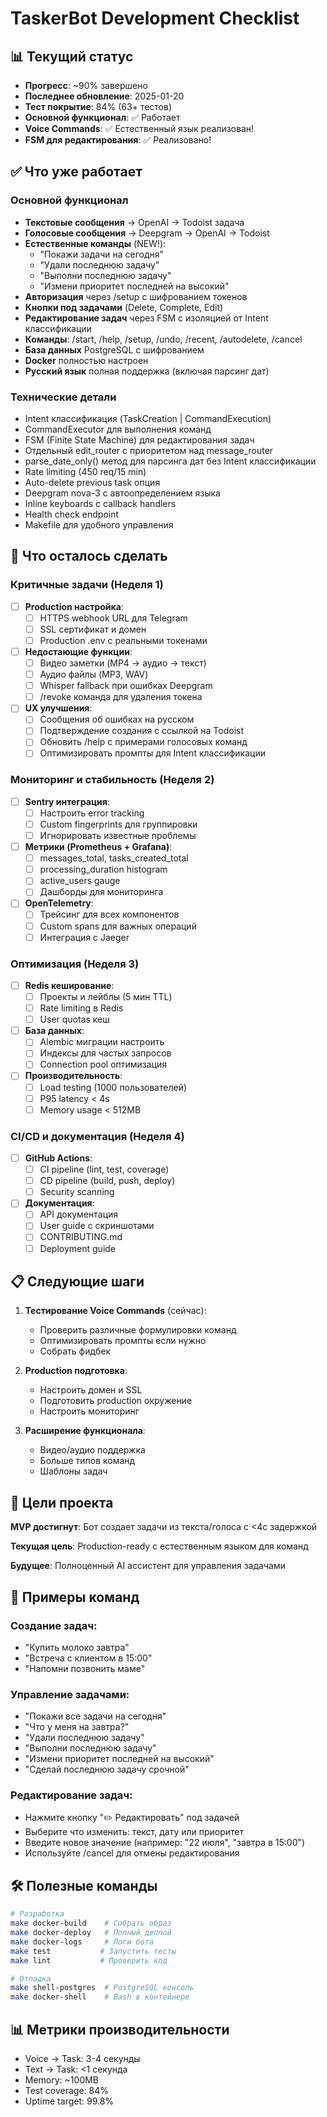 # TaskerBot Development Checklist

## 📊 Текущий статус
- **Прогресс**: ~90% завершено
- **Последнее обновление**: 2025-01-20
- **Тест покрытие**: 84% (63+ тестов)
- **Основной функционал**: ✅ Работает
- **Voice Commands**: ✅ Естественный язык реализован!
- **FSM для редактирования**: ✅ Реализовано!

## ✅ Что уже работает

### Основной функционал
- **Текстовые сообщения** → OpenAI → Todoist задача
- **Голосовые сообщения** → Deepgram → OpenAI → Todoist
- **Естественные команды** (NEW!):
  - "Покажи задачи на сегодня"
  - "Удали последнюю задачу" 
  - "Выполни последнюю задачу"
  - "Измени приоритет последней на высокий"
- **Авторизация** через /setup с шифрованием токенов
- **Кнопки под задачами** (Delete, Complete, Edit)
- **Редактирование задач** через FSM с изоляцией от Intent классификации
- **Команды**: /start, /help, /setup, /undo, /recent, /autodelete, /cancel
- **База данных** PostgreSQL с шифрованием
- **Docker** полностью настроен
- **Русский язык** полная поддержка (включая парсинг дат)

### Технические детали
- Intent классификация (TaskCreation | CommandExecution)
- CommandExecutor для выполнения команд
- FSM (Finite State Machine) для редактирования задач
- Отдельный edit_router с приоритетом над message_router
- parse_date_only() метод для парсинга дат без Intent классификации
- Rate limiting (450 req/15 min)
- Auto-delete previous task опция
- Deepgram nova-3 с автоопределением языка
- Inline keyboards с callback handlers
- Health check endpoint
- Makefile для удобного управления

## 🚧 Что осталось сделать

### Критичные задачи (Неделя 1)
- [ ] **Production настройка**:
  - [ ] HTTPS webhook URL для Telegram
  - [ ] SSL сертификат и домен
  - [ ] Production .env с реальными токенами
  
- [ ] **Недостающие функции**:
  - [ ] Видео заметки (MP4 → аудио → текст)
  - [ ] Аудио файлы (MP3, WAV)
  - [ ] Whisper fallback при ошибках Deepgram
  - [ ] /revoke команда для удаления токена
  
- [ ] **UX улучшения**:
  - [ ] Сообщения об ошибках на русском
  - [ ] Подтверждение создания с ссылкой на Todoist
  - [ ] Обновить /help с примерами голосовых команд
  - [ ] Оптимизировать промпты для Intent классификации

### Мониторинг и стабильность (Неделя 2)
- [ ] **Sentry интеграция**:
  - [ ] Настроить error tracking
  - [ ] Custom fingerprints для группировки
  - [ ] Игнорировать известные проблемы

- [ ] **Метрики (Prometheus + Grafana)**:
  - [ ] messages_total, tasks_created_total
  - [ ] processing_duration histogram
  - [ ] active_users gauge
  - [ ] Дашборды для мониторинга

- [ ] **OpenTelemetry**:
  - [ ] Трейсинг для всех компонентов
  - [ ] Custom spans для важных операций
  - [ ] Интеграция с Jaeger

### Оптимизация (Неделя 3)
- [ ] **Redis кеширование**:
  - [ ] Проекты и лейблы (5 мин TTL)
  - [ ] Rate limiting в Redis
  - [ ] User quotas кеш

- [ ] **База данных**:
  - [ ] Alembic миграции настроить
  - [ ] Индексы для частых запросов
  - [ ] Connection pool оптимизация

- [ ] **Производительность**:
  - [ ] Load testing (1000 пользователей)
  - [ ] P95 latency < 4s
  - [ ] Memory usage < 512MB

### CI/CD и документация (Неделя 4)
- [ ] **GitHub Actions**:
  - [ ] CI pipeline (lint, test, coverage)
  - [ ] CD pipeline (build, push, deploy)
  - [ ] Security scanning

- [ ] **Документация**:
  - [ ] API документация
  - [ ] User guide с скриншотами
  - [ ] CONTRIBUTING.md
  - [ ] Deployment guide

## 📋 Следующие шаги

1. **Тестирование Voice Commands** (сейчас):
   - Проверить различные формулировки команд
   - Оптимизировать промпты если нужно
   - Собрать фидбек

2. **Production подготовка**:
   - Настроить домен и SSL
   - Подготовить production окружение
   - Настроить мониторинг

3. **Расширение функционала**:
   - Видео/аудио поддержка
   - Больше типов команд
   - Шаблоны задач

## 🎯 Цели проекта

**MVP достигнут**: Бот создает задачи из текста/голоса с <4с задержкой

**Текущая цель**: Production-ready с естественным языком для команд

**Будущее**: Полноценный AI ассистент для управления задачами

## 📝 Примеры команд

### Создание задач:
- "Купить молоко завтра"
- "Встреча с клиентом в 15:00"
- "Напомни позвонить маме"

### Управление задачами:
- "Покажи все задачи на сегодня"
- "Что у меня на завтра?"
- "Удали последнюю задачу"
- "Выполни последнюю задачу"
- "Измени приоритет последней на высокий"
- "Сделай последнюю задачу срочной"

### Редактирование задач:
- Нажмите кнопку "✏️ Редактировать" под задачей
- Выберите что изменить: текст, дату или приоритет
- Введите новое значение (например: "22 июля", "завтра в 15:00")
- Используйте /cancel для отмены редактирования

## 🛠 Полезные команды

```bash
# Разработка
make docker-build    # Собрать образ
make docker-deploy   # Полный деплой
make docker-logs     # Логи бота
make test           # Запустить тесты
make lint           # Проверить код

# Отладка
make shell-postgres  # PostgreSQL консоль
make docker-shell    # Bash в контейнере
```

## 📊 Метрики производительности

- Voice → Task: 3-4 секунды
- Text → Task: <1 секунда  
- Memory: ~100MB
- Test coverage: 84%
- Uptime target: 99.8%